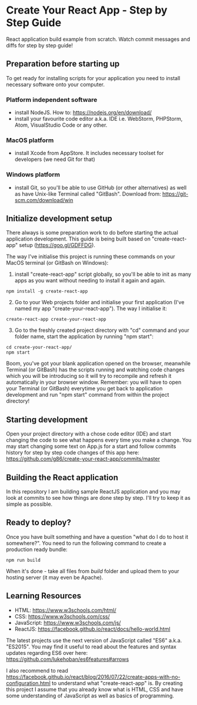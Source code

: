 # Create Your React App - Step by Step Guide
React application build example from scratch. Watch commit messages and diffs for step by step guide!

## Preparation before starting up
To get ready for installing scripts for your application you need to install necessary software onto your computer.

### Platform independent software
- install NodeJS. How to: https://nodejs.org/en/download/
- install your favourite code editor a.k.a. IDE i.e. WebStorm, PHPStorm, Atom, VisualStudio Code or any other.

### MacOS platform
- install Xcode from AppStore. It includes necessary toolset for developers (we need Git for that)

### Windows platform
- install Git, so you'll be able to use GitHub (or other alternatives) as well as have Unix-like Terminal called "GitBash". Download from: https://git-scm.com/download/win

## Initialize development setup
There always is some preparation work to do before starting the actual application development.
This guide is being built based on "create-react-app" setup (https://goo.gl/GDFFDG).

The way I've initialise this project is running these commands on your MacOS terminal (or GitBash on Windows):
1) install "create-react-app" script globally, so you'll be able to init as many apps as you want without needing to install it again and again.
```
npm install -g create-react-app
```
2) Go to your Web projects folder and initialise your first application (I've named my app "create-your-react-app"). The way I initialise it: 
```
create-react-app create-your-react-app

```
3) Go to the freshly created project directory with "cd" command and your folder name, start the application by running "npm start": 
```
cd create-your-react-app/
npm start
```

Boom, you've got your blank application opened on the browser, meanwhile Terminal (or GitBash) has the scripts running and watching code changes which you will be introducing so it will try to recompile and refresh it automatically in your browser window.
Remember: you will have to open your Terminal (or GitBash) everytime you get back to application development and run "npm start" command from within the project directory!

## Starting development

Open your project directory with a chose code editor (IDE) and start changing the code to see what happens every time you make a change.
You may start changing some text on App.js for a start and follow commits history for step by step code changes of this app here: https://github.com/g86/create-your-react-app/commits/master

## Building the React application

In this repository I am building sample ReactJS application and you may look at commits to see how things are done step by step. I'll try to keep it as simple as possible.

## Ready to deploy?

Once you have built something and have a question "what do I do to host it somewhere?". You need to run the following command to create a production ready bundle:
```
npm run build
```
When it's done - take all files from *build* folder and upload them to your hosting server (it may even be Apache).


## Learning Resources

- HTML: https://www.w3schools.com/html/
- CSS: https://www.w3schools.com/css/
- JavaScript: https://www.w3schools.com/js/
- ReactJS: https://facebook.github.io/react/docs/hello-world.html

The latest projects use the next version of JavaScript called "ES6" a.k.a. "ES2015".
You may find it useful to read about the features and syntax updates regarding ES6 over here: https://github.com/lukehoban/es6features#arrows 

I also recommend to read https://facebook.github.io/react/blog/2016/07/22/create-apps-with-no-configuration.html to understand what "create-react-app" is.
By creating this project I assume that you already know what is HTML, CSS and have some understanding of JavaScript as well as basics of programming.